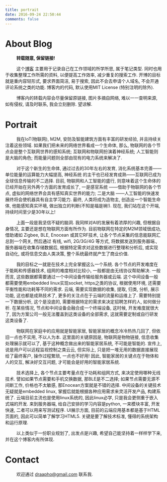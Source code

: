 ```yaml
---
title: portrait
date: 2016-09-24 22:50:44
comments: false
---
```


# About Blog

&emsp; &emsp; **转载随意, 保留链接!**

&emsp; &emsp; 这个[博客](https://draapho.github.io) 主要用于记录自己在工作领域的所学所思, 属于笔记类型. 同时也用于收集整理工作所需的资料, 以便提高工作效率, 减少重复的搜索工作. 开博的目标就是重内容轻形式, 要求界面简洁, 易于搜索, 因此不会去申请个人域名, 不会开通评论系统之类的功能. 博客内的代码, 默认使用MIT License (特别注明的除外).

&emsp; &emsp; 博客内的转载内容会尽量保留原链接, 图片多摘自网络, 难以一一查明来源, 如有侵权, 请及时联系, 我会立刻删除. 望谅解.



# Portrait

&emsp; &emsp; 我在IoT(物联网), M2M, 安防及智能建筑方面有丰富的研发经验, 并且持续关注着这些领域. 如果我们把未来的网络世界看成一个生命体, 那么, 物联网的各个节点会是整个互联网世界的感知系统; 互联网和物联网扮演着神经系统; 人工智能则是大脑的角色; 而能量问题则全部由现有的电力系统来解决了.

&emsp; &emsp; 对于这个新生的生命体, 通过过去的30年左右的发育, 消化系统基本完善——单位能量的运算能力大幅提高, 神经系统 的主干也已经发育成熟——互联网已成为全球信息传输的不二选择. 目前, 物联网和人工智能的盛行, 则意味着这个生命体的已经开始在另外两个方面的发育成长了, 一是感官系统 ——借助于物联网的各个节点, 虚拟的网络世界会具有感知真实世界的能力; 二是大脑 ——人工智能的快速发展终将会使机器具有自主学习能力. 最终, 人类将成为造物主, 创造出一个智能生命体, 他能感知真实环境, 做出独立的判断(不知是福是祸!). 现在, 我们站在这个开端, 持续时间至少是30年以上!

&emsp; &emsp; 上面一段是我坚信不疑的脑洞. 我同样对AI的发展有着浓厚的兴趣, 但根据自身情况, 主要还是想在物联网方面有所作为. 目前物联网在特定的M2M领域很成功, 借助诸如 Zigbee, BLE, Enocean 或其它RF技术, 让各个节点采集的信息能联网汇总到一个网关, 然后通过 有线, wifi, 2G/3G/4G 等方式, 将数据发送到服务器端., 服务器端在收集存储数据后, 根据特定需求对这些数据进行整理和分析后, 或实现自动化, 或将信息交由人类决策, 整个系统最终就产生了商业价值. 

&emsp; &emsp; 我的目标之一就是在技术上完全掌握这么一个系统. 各个节点的开发难度在于能耗和传感器技术, 组网的难度相对比较小, 一般都是由无线协议帮助解决.  一般而言, 这些数据都需要通过一个中间设备传输给服务器或云端. 这个中间设备一般都需要使用embedded linux实现socket, https之类的协议, 根据使用环境, 还需要平衡性能和功耗等不同的需求. 云端, 需要实现数据的收集, 提取, 归类, 分析, 展示功能, 这也都是成熟技术了, 更多的关注点在于云端的流量和运维上了. 需要特别提一下数据分析, 这个是没底的, 需要根据特定的需求来决定招聘怎样的人, 如何做分析. 在某些情况, 节点和中间设备会融合成一个终端设备, 这时候, 开发难度就很大了, 因为方案公司一般无法覆盖到这类设备的全部需求, 这就需要定制或自行研发这类设备了. 

&emsp; &emsp; 物联网在家庭中的应用就是智能家居, 智能家居的概念冷冷热热几回了, 但依旧一点也不实用, 不以人为本. 这里面的关键原因是, 物联网是物物链接, 信息收集处理展示就可以了, 基于这种概念做出来的智能家居系统, 不可能是智能的. 宣传上, 说是用户可以远程监视控制之类云云, 但实际上, 只是把一堆无用的数据直接展现给了最终客户, 操作过程繁琐, 一点也不好用! 因此, 智能家居的关键点在于物体和人的交互, 解决好交互问题, 才可能会是好用的智能家居系统.

    技术选择上, 各个节点主要考量点在于功耗和组网方式, 来决定使用哪种无线技术. 譬如如果节点需要和手机交换数据, 那BLE是不二选择; 如果节点需要无源不间断工作, 价格也不太敏感, 那Enocean方案就是不错的选择. 中间设备的关键技术无疑就是embedded linux, 掌握后就能根据各种应用需求来灵活开发产品, 构建系统了. 云端目前主流也是使用linux系统的, 因此linux必学, 只是我会更侧重于嵌入式端的开发. 来到服务器端, 给自己安排的学习内容是python, 一来模块丰富, 开发快速, 二者可以用来写测试程序. UI展示方面, 目前的云端应用基本都是基于HTML页面的, 因此可以简单了解学习HTML5. 关键是要了解技术标准, 懂得的系统架构和运行原理. 

&emsp; &emsp; 以上类似于一份职业规划了, 出发点是兴趣, 希望自己能坚持着一样样学下来, 并在这个博客内有所体现.  



# Contact

&emsp; &emsp; 欢迎通过 <draapho@gmail.com> 联系我.